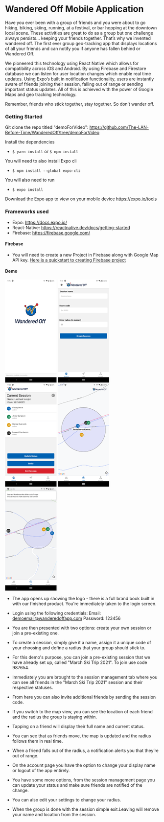 # Wandered Off Mobile Application

Have you ever been with a group of friends and you were about to go hiking, biking, skiing, running, at a festival, or bar hopping at the downtown local scene. These activities are great to do as a group but one challenge always persists… keeping your friends together. That’s why we invented wandered off. The first ever group geo-tracking app that displays locations of all your friends and can notify you if anyone has fallen behind or Wandered Off.

We pioneered this technology using React Native which allows for compatibility across iOS and Android. By using Firebase and Firestore database we can listen for user location changes which enable real time updates. Using Expo’s built in notification functionality, users are instantly aware of friends joining their session, falling out of range or sending important status updates. All of this is achieved with the power of Google Maps and geo tracking technology.

Remember, friends who stick together, stay together. So don’t wander off.

### Getting Started

Git clone the repo titled "demoForVideo":
https://github.com/The-LAN-Before-Time/WanderedOff/tree/demoForVideo

Install the dependencies

- `$ yarn install` or `$ npm install`

You will need to also install Expo cli

- `$ npm install --global expo-cli`

You will also need to run

- `$ expo install`

Download the Expo app to view on your mobile device
https://expo.io/tools

### Frameworks used

- Expo: https://docs.expo.io/
- React-Native: https://reactnative.dev/docs/getting-started
- Firebase: https://firebase.google.com/

#### Firebase

- You will need to create a new Project in Firebase along with Google Map API key.
  [Here is a quickstart to creating Firebase project](https://firebase.google.com/docs/firestore/quickstart)

#### Demo

<img src="https://github.com/The-LAN-Before-Time/WanderedOff/blob/demoForVideo/Demo%20Screenshots/Logo%20Screen.png?raw=true" width="168" height="337" />

<img src="https://github.com/The-LAN-Before-Time/WanderedOff/blob/demoForVideo/Demo%20Screenshots/Create%20Session%20Screen.png?raw=true" width="168" height="337" />

<img src="https://github.com/The-LAN-Before-Time/WanderedOff/blob/demoForVideo/Demo%20Screenshots/Session%20Mgmt.png?raw=true" width="168" height="337" />

<img src="https://github.com/The-LAN-Before-Time/WanderedOff/blob/demoForVideo/Demo%20Screenshots/Map%20View%20with%20Status.png?raw=true" width="168" height="337" />

<img src="https://github.com/The-LAN-Before-Time/WanderedOff/blob/demoForVideo/Demo%20Screenshots/Map%20View%20with%20Out%20of%20Range%20Notification.png?raw=true" width="168" height="337" />

- The app opens up showing the logo - there is a full brand book built in with our finished product. You're immediately taken to the login screen.

- Login using the following credentials:
  Email: demoemail@wanderedoffapp.com
  Password: 123456

- You are then presented with two options: create your own session or join a pre-existing one.

- To create a session, simply give it a name, assign it a unique code of your choosing and define a radius that your group should stick to.

- For this demo's purpose, you can join a pre-existing session that we have already set up, called "March Ski Trip 2021". To join use code 987654.

- Immediately you are brought to the session management tab where you can see all friends in the "March Ski Trip 2021" session and their respective statuses.

- From here you can also invite additional friends by sending the session code.

- If you switch to the map view, you can see the location of each friend and the radius the group is staying within.

- Tapping on a friend will display their full name and current status.

- You can see that as friends move, the map is updated and the radius follows them in real time.

- When a friend falls out of the radius, a notification alerts you that they’re out of range.

- On the account page you have the option to change your display name or logout of the app entirely.

- You have some more options, from the session management page you can update your status and make sure friends are notified of the change.

- You can also edit your settings to change your radius.

- When the group is done with the session simple exit.Leaving will remove your name and location from the session.

